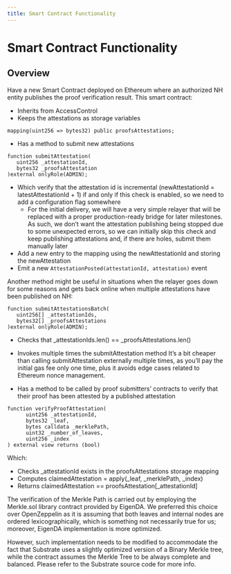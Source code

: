 ```yaml
---
title: Smart Contract Functionality
---
```


# Smart Contract Functionality

## Overview

Have a new Smart Contract deployed on Ethereum where an authorized NH entity publishes the proof verification result. This smart contract:
- Inherits from AccessControl
- Keeps the attestations as storage variables

```
mapping(uint256 => bytes32) public proofsAttestations;
```

- Has a method to submit new attestations

```
function submitAttestation(
   uint256 _attestationId,
   bytes32 _proofsAttestation
)external onlyRole(ADMIN);
```

- Which verify that the attestation id is incremental (newAttestationId = latestAttestationId + 1) if and only if this check is enabled, so we need to add a configuration flag somewhere
    * For the initial delivery, we will have a very simple relayer that will be replaced with a proper production-ready bridge for later milestones. As such, we don’t want the attestation publishing being stopped due to some unexpected errors, so we can initially skip this check and keep publishing attestations and, if there are holes, submit them manually later
- Add a new entry to the mapping using the newAttestationId and storing the newAttestation
- Emit a new `AttestationPosted(attestationId, attestation)` event

Another method might be useful in situations when the relayer goes down for some reasons and gets back online when multiple attestations have been published on NH:

```
function submitAttestationsBatch(
   uint256[] _attestationIds,
   bytes32[] _proofsAttestations
)external onlyRole(ADMIN);
```

- Checks that _attestationIds.len() == _proofsAttestations.len()
- Invokes multiple times the submitAttestation method
It’s a bit cheaper than calling submitAttestation externally multiple times, as you’ll pay the initial gas fee only one time, plus it avoids edge cases related to Ethereum nonce management.

- Has a method to be called by proof submitters’ contracts to verify that their proof has been attested by a published attestation

```
function verifyProofAttestation(
      uint256 _attestationId,
      bytes32 _leaf,
      bytes calldata _merklePath,
      uint32 _number_of_leaves,
      uint256 _index
) external view returns (bool)
```
Which:
- Checks _attestationId exists in the proofsAttestations storage mapping
- Computes claimedAttestation = apply(_leaf, _merklePath, _index)
- Returns claimedAttestation ==  proofsAttestation[_attestationId]


The verification of the Merkle Path is carried out by employing the Merkle.sol library contract provided by EigenDA. We preferred this choice over OpenZeppelin as it is assuming that both leaves and internal nodes are ordered lexicographically, which is something not necessarily true for us; moreover, EigenDA implementation is more optimized.

However, such implementation needs to be modified to accommodate the fact that Substrate uses a slightly optimized version of a Binary Merkle tree, while the contract assumes the Merkle Tree to be always complete and balanced. Please refer to the Substrate source code for more info.

